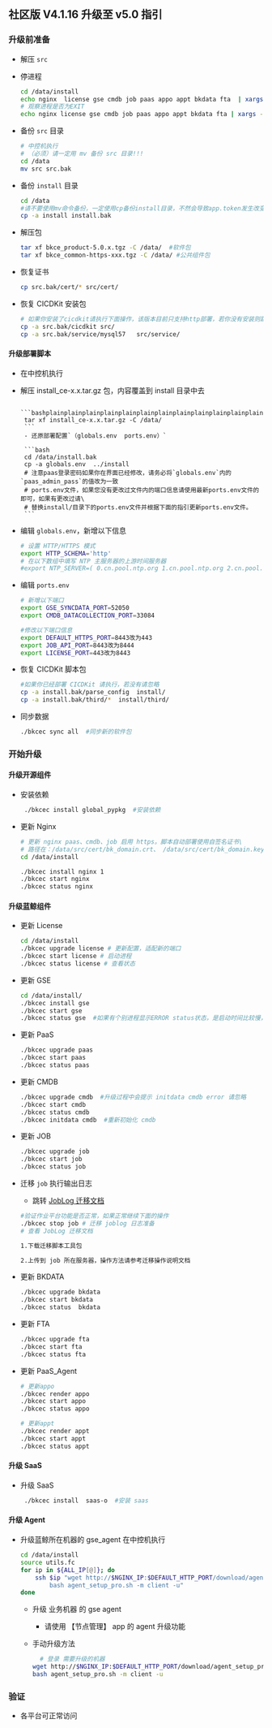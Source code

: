##  社区版 V4.1.16 升级至 v5.0 指引

### 升级前准备

- 解压 `src`

- 停进程

  ```bash
  cd /data/install
  echo nginx  license gse cmdb job paas appo appt bkdata fta  | xargs -n1 ./bkcec stop
  # 观察进程是否为EXIT
  echo nginx license gse cmdb job paas appo appt bkdata fta | xargs -n1 ./bkcec status
  ```

- 备份 `src` 目录

   ```bash
   # 中控机执行
   # （必须）请一定用 mv 备份 src 目录!!!
   cd /data
   mv src src.bak
   ```
- 备份 `install` 目录
    ```bash
    cd /data
    #请不要使用mv命令备份，一定使用cp备份install目录，不然会导致app.token发生改变
    cp -a install install.bak
    ```

- 解压包

   ```bash
   tar xf bkce_product-5.0.x.tgz -C /data/  #软件包
   tar xf bkce_common-https-xxx.tgz -C /data/ #公共组件包
   ```

- 恢复证书

   ```bash
   cp src.bak/cert/* src/cert/
   ```
- 恢复 CICDKit 安装包

  ```bash
  # 如果你安装了cicdkit请执行下面操作，该版本目前只支持http部署，若你没有安装则跳过
  cp -a src.bak/cicdkit src/
  cp -a src.bak/service/mysql57   src/service/
  ```

#### 升级部署脚本

- 在中控机执行

- 解压 install_ce-x.x.tar.gz 包，内容覆盖到 install 目录中去

       ```bashplainplainplainplainplainplainplainplainplainplainplainplainplainplainplainplainplainplainplain
       tar xf install_ce-x.x.tar.gz -C /data/
       ```
       - 还原部署配置`（globals.env  ports.env）`

       ```bash
       cd /data/install.bak
       cp -a globals.env  ../install
       # 注意paas登录密码如果你在界面已经修改，请务必将`globals.env`内的`paas_admin_pass`的值改为一致
       # ports.env文件，如果您没有更改过文件内的端口信息请使用最新ports.env文件的即可，如果有更改过请\
       # 替换install/目录下的ports.env文件并根据下面的指引更新ports.env文件。
       ```
- 编辑 `globals.env`，新增以下信息

    ```bash
    # 设置 HTTP/HTTPS 模式
    export HTTP_SCHEMA='http'
    # 在以下数组中填写 NTP 主服务器的上游时间服务器
    #export NTP_SERVER=( 0.cn.pool.ntp.org 1.cn.pool.ntp.org 2.cn.pool.ntp.org 3.cn.pool.ntp.org )
    ```
- 编辑 `ports.env`

  ```bash
  # 新增以下端口
  export GSE_SYNCDATA_PORT=52050
  export CMDB_DATACOLLECTION_PORT=33084

  #修改以下端口信息
  export DEFAULT_HTTPS_PORT=8443改为443
  export JOB_API_PORT=8443改为8444
  export LICENSE_PORT=443改为8443
  ```

- 恢复 CICDKit 脚本包

  ```bash
  #如果你已经部署 CICDKit 请执行，若没有请忽略
  cp -a install.bak/parse_config  install/   
  cp -a install.bak/third/*  install/third/
  ```
- 同步数据

  ```bash
  ./bkcec sync all  #同步新的软件包
  ```

### 开始升级

#### 升级开源组件
- 安装依赖

  ```bash
   ./bkcec install global_pypkg  #安装依赖
  ```
- 更新 Nginx

  ```bash
  # 更新 nginx paas、cmdb、job 启用 https。脚本自动部署使用自签名证书\
  # 路径在：/data/src/cert/bk_domain.crt、 /data/src/cert/bk_domain.key
  cd /data/install

  ./bkcec install nginx 1
  ./bkcec start nginx
  ./bkcec status nginx
  ```

#### 升级蓝鲸组件

- 更新 License

  ```bash
  cd /data/install
  ./bkcec upgrade license # 更新配置，适配新的端口
  ./bkcec start license # 启动进程
  ./bkcec status license # 查看状态
  ```
- 更新 GSE

  ```bash
  cd /data/install/
  ./bkcec install gse
  ./bkcec start gse
  ./bkcec status gse  #如果有个别进程显示ERROR status状态，是启动时间比较慢，可尝试多刷新几次。
  ```

- 更新 PaaS

  ```bash
  ./bkcec upgrade paas
  ./bkcec start paas
  ./bkcec status paas
  ```

- 更新 CMDB

  ```bash
  ./bkcec upgrade cmdb  #升级过程中会提示 initdata cmdb error 请忽略
  ./bkcec start cmdb
  ./bkcec status cmdb
  ./bkcec initdata cmdb  #重新初始化 cmdb
  ```

- 更新 JOB

  ```bash
  ./bkcec upgrade job
  ./bkcec start job
  ./bkcec status job
  ```
- 迁移 `job` 执行输出日志

  - 跳转 [JobLog 迁移文档](../../升级指引/update_patch/JobLog.md)

  ```bash
  #验证作业平台功能是否正常，如果正常继续下面的操作
  ./bkcec stop job # 迁移 joblog 日志准备
  # 查看 JobLog 迁移文档

  1.下载迁移脚本工具包

  2.上传到 job 所在服务器，操作方法请参考迁移操作说明文档
  ```

- 更新 BKDATA

  ```bash
  ./bkcec upgrade bkdata
  ./bkcec start bkdata
  ./bkcec status  bkdata
  ```

- 更新 FTA

  ```bash
  ./bkcec upgrade fta
  ./bkcec start fta
  ./bkcec status fta  
  ```
- 更新 PaaS_Agent

  ```bash
  # 更新appo
  ./bkcec render appo
  ./bkcec start appo
  ./bkcec status appo

  # 更新appt
  ./bkcec render appt
  ./bkcec start appt
  ./bkcec status appt  
  ```

#### 升级 SaaS

- 升级 SaaS

    ```bash
     ./bkcec install  saas-o  #安装 saas
    ```

#### 升级 Agent

- 升级蓝鲸所在机器的 gse_agent 在中控机执行

    ```bash
    cd /data/install
    source utils.fc
    for ip in ${ALL_IP[@]}; do
        ssh $ip "wget http://$NGINX_IP:$DEFAULT_HTTP_PORT/download/agent_setup_pro.sh; \
            bash agent_setup_pro.sh -m client -u"
    done
    ```
  - 升级 业务机器 的 gse agent

    - 请使用 【节点管理】 app 的 agent 升级功能


  - 手动升级方法

    ```bash
      # 登录 需要升级的机器
    wget http://$NGINX_IP:$DEFAULT_HTTP_PORT/download/agent_setup_pro.sh
    bash agent_setup_pro.sh -m client -u
    ```

### 验证

- 各平台可正常访问
